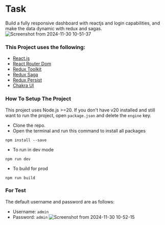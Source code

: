 # Task
Build a fully responsive dashboard with reactjs and login capabilities, and make the data dynamic with redux and sagas.
![Screenshot from 2024-11-30 10-51-37](https://github.com/user-attachments/assets/9123d4a1-0134-4103-ae2e-8a4203a34f57)

### This Project uses the following:
- [React.js](https://vite.dev/guide/#scaffolding-your-first-vite-project)
- [React Router Dom](https://reactrouter.com/)
- [Redux Toolkit](https://redux-toolkit.js.org/)
- [Redux Saga](https://redux-saga.js.org/)
- [Redux Persist](https://github.com/rt2zz/redux-persist)
- [Chakra UI](https://www.chakra-ui.com/)

### How To Setup The Project
This project uses Node.js >=20. If you don't have v20 installed and still want to run the project, open ```package.json``` and delete the ```engine``` key.
- Clone the repo.
- Open the terminal and run this command to install all packages
```
npm install --save
```
- To run in dev mode
```
npm run dev
```
- To build for prod
```
npm run build
```

### For Test
The default username and password are as follows:
- Username: ```admin```
- Password: ```admin```
![Screenshot from 2024-11-30 10-52-15](https://github.com/user-attachments/assets/514c73e1-631c-44e6-80fa-61c85203bff3)
